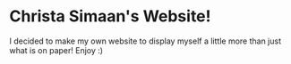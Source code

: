 # Christa Simaan's Website!

I decided to make my own website to display myself a little more than just what is on paper! Enjoy :)
